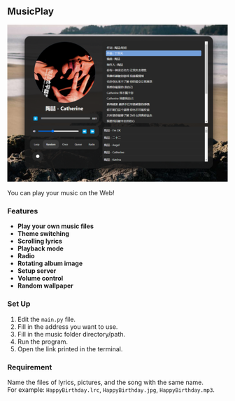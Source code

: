 ## MusicPlay

![MusicPlay](https://github.com/ARRRsunny/music-player/blob/main/assets/image.png)

You can play your music on the Web!

### Features

- **Play your own music files**
- **Theme switching**
- **Scrolling lyrics**
- **Playback mode**
- **Radio**
- **Rotating album image**
- **Setup server**
- **Volume control**
- **Random wallpaper**
### Set Up

1. Edit the `main.py` file.
2. Fill in the address you want to use.
3. Fill in the music folder directory/path.
4. Run the program.
5. Open the link printed in the terminal.

### Requirement

Name the files of lyrics, pictures, and the song with the same name.  
For example: `HappyBirthday.lrc`, `HappyBirthday.jpg`, `HappyBirthday.mp3`.
